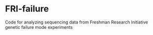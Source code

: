 # FRI-failure
Code for analyzing sequencing data from Freshman Research Initiative genetic failure mode experiments

